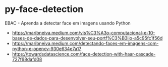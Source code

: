 # py-face-detection

EBAC - Aprenda a detectar face em imagens usando Python
* https://maribneiva.medium.com/vis%C3%A3o-computacional-e-10-bases-de-dados-para-desenvolver-seu-portf%C3%B3lio-a5c95fc1f56d
* https://maribneiva.medium.com/detectando-faces-em-imagens-com-python-e-opencv-930e634e7a17
* https://towardsdatascience.com/face-detection-with-haar-cascade-727f68dafd08

